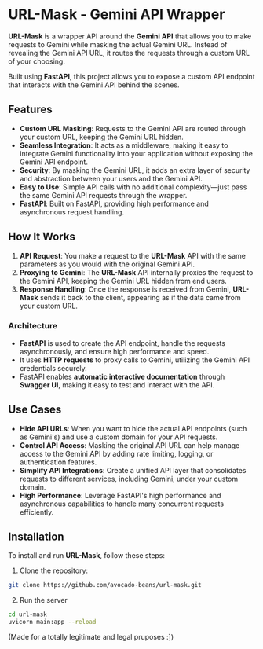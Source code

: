 # URL-Mask - Gemini API Wrapper

**URL-Mask** is a wrapper API around the **Gemini API** that allows you to make requests to Gemini while masking the actual Gemini URL. Instead of revealing the Gemini API URL, it routes the requests through a custom URL of your choosing.

Built using **FastAPI**, this project allows you to expose a custom API endpoint that interacts with the Gemini API behind the scenes.

## Features

- **Custom URL Masking**: Requests to the Gemini API are routed through your custom URL, keeping the Gemini URL hidden.
- **Seamless Integration**: It acts as a middleware, making it easy to integrate Gemini functionality into your application without exposing the Gemini API endpoint.
- **Security**: By masking the Gemini URL, it adds an extra layer of security and abstraction between your users and the Gemini API.
- **Easy to Use**: Simple API calls with no additional complexity—just pass the same Gemini API requests through the wrapper.
- **FastAPI**: Built on FastAPI, providing high performance and asynchronous request handling.

## How It Works

1. **API Request**: You make a request to the **URL-Mask** API with the same parameters as you would with the original Gemini API.
2. **Proxying to Gemini**: The **URL-Mask** API internally proxies the request to the Gemini API, keeping the Gemini URL hidden from end users.
3. **Response Handling**: Once the response is received from Gemini, **URL-Mask** sends it back to the client, appearing as if the data came from your custom URL.

### Architecture

- **FastAPI** is used to create the API endpoint, handle the requests asynchronously, and ensure high performance and speed.
- It uses **HTTP requests** to proxy calls to Gemini, utilizing the Gemini API credentials securely.
- FastAPI enables **automatic interactive documentation** through **Swagger UI**, making it easy to test and interact with the API.

## Use Cases

- **Hide API URLs**: When you want to hide the actual API endpoints (such as Gemini's) and use a custom domain for your API requests.
- **Control API Access**: Masking the original API URL can help manage access to the Gemini API by adding rate limiting, logging, or authentication features.
- **Simplify API Integrations**: Create a unified API layer that consolidates requests to different services, including Gemini, under your custom domain.
- **High Performance**: Leverage FastAPI's high performance and asynchronous capabilities to handle many concurrent requests efficiently.

## Installation

To install and run **URL-Mask**, follow these steps:

1. Clone the repository:

```bash
git clone https://github.com/avocado-beans/url-mask.git
```
2. Run the server

```bash
cd url-mask
uvicorn main:app --reload
```

(Made for a totally legitimate and legal pruposes :])
